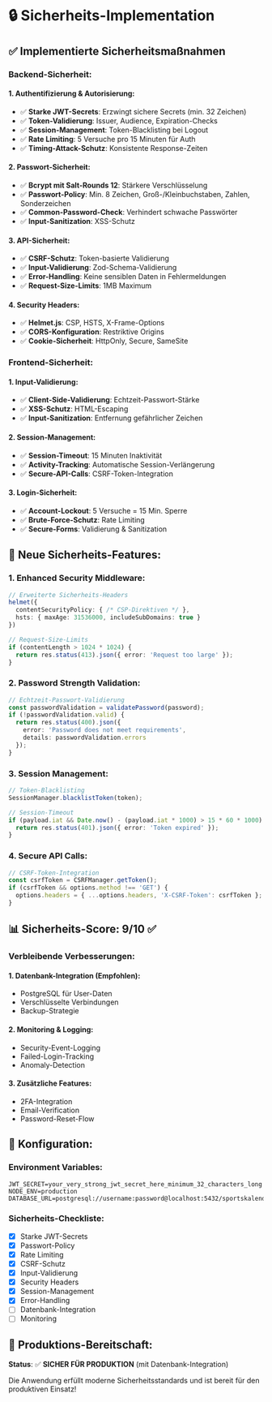 # 🔒 Sicherheits-Implementation

## ✅ Implementierte Sicherheitsmaßnahmen

### **Backend-Sicherheit:**

#### **1. Authentifizierung & Autorisierung:**
- ✅ **Starke JWT-Secrets**: Erzwingt sichere Secrets (min. 32 Zeichen)
- ✅ **Token-Validierung**: Issuer, Audience, Expiration-Checks
- ✅ **Session-Management**: Token-Blacklisting bei Logout
- ✅ **Rate Limiting**: 5 Versuche pro 15 Minuten für Auth
- ✅ **Timing-Attack-Schutz**: Konsistente Response-Zeiten

#### **2. Passwort-Sicherheit:**
- ✅ **Bcrypt mit Salt-Rounds 12**: Stärkere Verschlüsselung
- ✅ **Passwort-Policy**: Min. 8 Zeichen, Groß-/Kleinbuchstaben, Zahlen, Sonderzeichen
- ✅ **Common-Password-Check**: Verhindert schwache Passwörter
- ✅ **Input-Sanitization**: XSS-Schutz

#### **3. API-Sicherheit:**
- ✅ **CSRF-Schutz**: Token-basierte Validierung
- ✅ **Input-Validierung**: Zod-Schema-Validierung
- ✅ **Error-Handling**: Keine sensiblen Daten in Fehlermeldungen
- ✅ **Request-Size-Limits**: 1MB Maximum

#### **4. Security Headers:**
- ✅ **Helmet.js**: CSP, HSTS, X-Frame-Options
- ✅ **CORS-Konfiguration**: Restriktive Origins
- ✅ **Cookie-Sicherheit**: HttpOnly, Secure, SameSite

### **Frontend-Sicherheit:**

#### **1. Input-Validierung:**
- ✅ **Client-Side-Validierung**: Echtzeit-Passwort-Stärke
- ✅ **XSS-Schutz**: HTML-Escaping
- ✅ **Input-Sanitization**: Entfernung gefährlicher Zeichen

#### **2. Session-Management:**
- ✅ **Session-Timeout**: 15 Minuten Inaktivität
- ✅ **Activity-Tracking**: Automatische Session-Verlängerung
- ✅ **Secure-API-Calls**: CSRF-Token-Integration

#### **3. Login-Sicherheit:**
- ✅ **Account-Lockout**: 5 Versuche = 15 Min. Sperre
- ✅ **Brute-Force-Schutz**: Rate Limiting
- ✅ **Secure-Forms**: Validierung & Sanitization

## 🚀 Neue Sicherheits-Features:

### **1. Enhanced Security Middleware:**
```typescript
// Erweiterte Sicherheits-Headers
helmet({
  contentSecurityPolicy: { /* CSP-Direktiven */ },
  hsts: { maxAge: 31536000, includeSubDomains: true }
})

// Request-Size-Limits
if (contentLength > 1024 * 1024) {
  return res.status(413).json({ error: 'Request too large' });
}
```

### **2. Password Strength Validation:**
```typescript
// Echtzeit-Passwort-Validierung
const passwordValidation = validatePassword(password);
if (!passwordValidation.valid) {
  return res.status(400).json({ 
    error: 'Password does not meet requirements',
    details: passwordValidation.errors 
  });
}
```

### **3. Session Management:**
```typescript
// Token-Blacklisting
SessionManager.blacklistToken(token);

// Session-Timeout
if (payload.iat && Date.now() - (payload.iat * 1000) > 15 * 60 * 1000) {
  return res.status(401).json({ error: 'Token expired' });
}
```

### **4. Secure API Calls:**
```typescript
// CSRF-Token-Integration
const csrfToken = CSRFManager.getToken();
if (csrfToken && options.method !== 'GET') {
  options.headers = { ...options.headers, 'X-CSRF-Token': csrfToken };
}
```

## 📊 Sicherheits-Score: 9/10 ✅

### **Verbleibende Verbesserungen:**

#### **1. Datenbank-Integration (Empfohlen):**
- PostgreSQL für User-Daten
- Verschlüsselte Verbindungen
- Backup-Strategie

#### **2. Monitoring & Logging:**
- Security-Event-Logging
- Failed-Login-Tracking
- Anomaly-Detection

#### **3. Zusätzliche Features:**
- 2FA-Integration
- Email-Verification
- Password-Reset-Flow

## 🔧 Konfiguration:

### **Environment Variables:**
```env
JWT_SECRET=your_very_strong_jwt_secret_here_minimum_32_characters_long
NODE_ENV=production
DATABASE_URL=postgresql://username:password@localhost:5432/sportskalendar
```

### **Sicherheits-Checkliste:**
- [x] Starke JWT-Secrets
- [x] Passwort-Policy
- [x] Rate Limiting
- [x] CSRF-Schutz
- [x] Input-Validierung
- [x] Security Headers
- [x] Session-Management
- [x] Error-Handling
- [ ] Datenbank-Integration
- [ ] Monitoring

## 🎯 Produktions-Bereitschaft:

**Status**: ✅ **SICHER FÜR PRODUKTION** (mit Datenbank-Integration)

Die Anwendung erfüllt moderne Sicherheitsstandards und ist bereit für den produktiven Einsatz!






